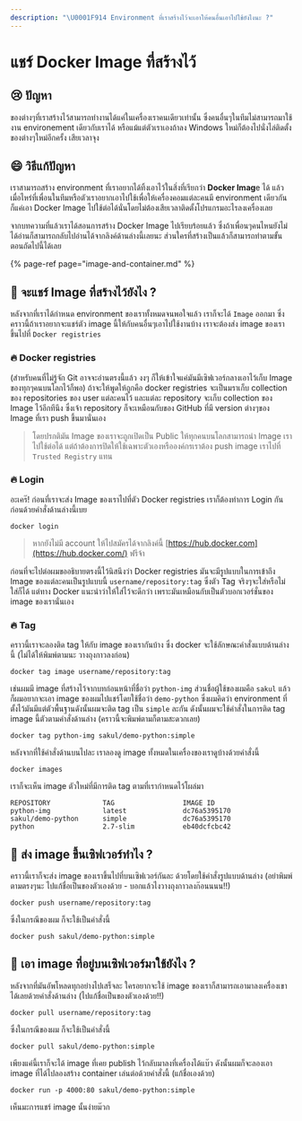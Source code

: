 ```yaml
---
description: "\U0001F914 Environment ที่เราสร้างไว้จะเอาให้คนอื่นเอาไปใช้ยังไงนะ ?"
---
```


# แชร์ Docker Image ที่สร้างไว้

## 😢 ปัญหา

ของต่างๆที่เราสร้างไว้สามารถทำงานได้แค่ในเครื่องเราคนเดียวเท่านั้น ซึ่งคนอื่นๆในทีมไม่สามารถมาใช้งาน environement เดียวกับเราได้ หรือแม้แต่ตัวเราเองถ้าลง Windows ใหม่ก็ต้องไปนั่งไล่ติดตั้งของต่างๆใหม่อีกครั้ง เสียเวลาจุง

## 😄 วิธีแก้ปัญหา

เราสามารถสร้าง environment ที่เราอยากได้ทิ้งเอาไว้ในสิ่งที่เรียกว่า **Docker Imag**e ได้ แล้วเมื่อไหร่ที่เพื่อนในทีมหรือตัวเราอยากเอาไปใช้เพื่อให้เครื่องคอมแต่ละคนมี environment เดียวกัน ก็แค่เอา Docker Image ไปใช้ต่อได้นั่นโดยไม่ต้องเสียเวลาติดตั้งโปรแกรมอะไรลงเครื่องเลย 

จากบทความที่แล้วเราได้สอนการสร้าง Docker Image ไปเรียบร้อยแล้ว ซึ่งถ้าเพื่อนๆคนไหนยังไม่ได้อ่านก็สามารถกลับไปอ่านได้จากลิงค์ด้านล่างนี้เลยนะ ส่วนใครที่สร้างเป็นแล้วก็สามารถทำตามขั้นตอนถัดไปนี้ได้เลย

{% page-ref page="image-and-container.md" %}

## 🤔 จะแชร์ Image ที่สร้างไว้ยังไง ?

หลังจากที่เราได้กำหนด environment ของเราทั้งหมดจนพอใจแล้ว เราก็จะได้ `Image` ออกมา ซึ่งคราวนี้ถ้าเราอยากจะแชร์ตัว image นี้ให้กับคนอื่นๆเอาไปใช้งานบ้าง เราจะต้องส่ง image ของเราขึ้นไปที่ `Docker registries`

### 🔥 Docker registries

\(สำหรับคนที่ไม่รู้จัก Git อาจจะอ่านตรงนี้แล้ว งงๆ ก็ให้เข้าใจแค่มันมีเซิฟเวอร์กลางเอาไว้เก็บ Image ของทุกๆคนบนโลกไว้ก็พอ\) ถ้าจะให้พูดให้ถูกคือ docker registries จะเป็นมราเก็บ collection ของ repositories ของ user แต่ละคนไว้ และแต่ละ repository จะเก็บ collection ของ Image ไว้อีกทีนึง ซึ่งเจ้า repository ก็จะเหมือนกับของ GitHub ที่มี version ต่างๆของ Image ที่เรา push ขึ้นมานั่นเอง

> โดยปรกติมัน Image ของเราจะถูกเปิดเป็น Public ให้ทุกคนบนโลกสามารถนำ Image เราไปใช้ต่อได้ แต่ถ้าต้องการปิดให้ใช้เฉพาะตัวเองหรือองค์กรเราต้อง push image เราไปที่ `Trusted Registry` แทน

### 🔥 Login

อะเคร๊! ก่อนที่เราจะส่ง Image ของเราไปที่ตัว Docker registries เราก็ต้องทำการ Login กันก่อนด้วยคำสั่งด้านล่างนี้เบย

```text
docker login
```

> หากยังไม่มี account ให้ไปสมัครได้จากลิงค์นี้ [https://hub.docker.com](https://hub.docker.com/) ฟรีจ้า

ก่อนที่จะไปต่อผมขออธิบายตรงนี้ไว้นิสนึงว่า Docker registries มันจะมีรูปแบบในการเข้าถึง Image ของแต่ละคนเป็นรูปแบบนี้ `username/repository:tag` ซึ่งตัว Tag จริงๆจะใส่หรือไม่ใส่ก็ได้ แต่ทาง Docker แนะนำว่าให้ใส่ไว้จะดีกว่า เพราะมันเหมือนกับเป็นตัวบอกเวอร์ชั่นของ image ของเรานั่นเอง

### 🔥 Tag

คราวนี้เราจะลองติด tag ให้กับ image ของเรากันบ้าง ซึ่ง docker จะใช้ลักษณะคำสั่งแบบด้านล่างนี้ \(ไม่ได้ให้พิมพ์ตามนะ วางถุงกาวลงก่อน\)

```text
docker tag image username/repository:tag
```

เช่นผมมี image ที่สร้างไว้จากบทก่อนหน้าที่ชื่อว่า `python-img` ส่วนชื่อผู้ใช้ของผมคือ `sakul` แล้วก็ผมอยากจะเอา image ของผมไปแชร์โดยใช้ชื่อว่า `demo-python` ซึ่งผมคิดว่า environment ที่ตั้งไว้มันมีแต่ตัวพื้นฐานดังนั้นผมจะติด tag เป็น `simple` ละกัน ดังนั้นผมจะใช้คำสั่งในการติด tag image นี้ตัวตามคำสั่งด้านล่าง \(คราวนี้จะพิมพ์ตามก็ตามสะดวกเลย\)

```text
docker tag python-img sakul/demo-python:simple
```

หลังจากที่ใช้คำสั่งด้านบนไปละ เราลองดู image ทั้งหมดในเครื่องของเราดูบ้างด้วยคำสั่งนี้

```text
docker images
```

เราก็จะเห็น image ตัวใหม่ที่มีการติด tag ตามที่เรากำหนดไว้โผล่มา

```text
REPOSITORY             TAG                 IMAGE ID
python-img             latest              dc76a5395170
sakul/demo-python      simple              dc76a5395170
python                 2.7-slim            eb40dcfcbc42
```

## 🤔 ส่ง image ขึ้นเซิฟเวอร์ทำไง ?

คราวนี้เราก็จะส่ง image ของเราขึ้นไปที่บนเซิฟเวอร์กันละ ด้วยโดยใช้คำสั่งรูปแบบด้านล่าง \(อย่าพิมพ์ตามตรงๆนะ ไปแก้ชื่อเป็นของตัวเองด้วย - บอกแล้วไงวางถุงกาวลงก๊อนนนน!!\)

```text
docker push username/repository:tag
```

ซึ่งในกรณีของผม ก็จะใช้เป็นคำสั่งนี้

```text
docker push sakul/demo-python:simple
```

## 🤔 เอา image ที่อยู่บนเซิฟเวอร์มาใช้ยังไง ?

หลังจากที่มันอัพโหลดทุกอย่างไปเสร็จละ ใครอยากจะใช้ image ของเราก็สามารถเอามาลงเครื่องเขาได้เลยด้วยคำสั่งด้านล่าง \(ไปแก้ชื่อเป็นของตัวเองด้วย!!\)

```text
docker pull username/repository:tag
```

ซึ่งในกรณีของผม ก็จะใช้เป็นคำสั่งนี้

```text
docker pull sakul/demo-python:simple
```

เพียงแค่นี้เราก็จะได้ image ที่เคย publish ไว้กลับมาลงที่เครื่องได้แบ๊ว ดังนั้นผมก็จะลองเอา image ที่ได้ไปลองสร้าง container เล่นต่อด้วยคำสั่งนี้ \(แก้ชื่อเองด้วย\)

```text
docker run -p 4000:80 sakul/demo-python:simple
```

เห็นมะการแชร์ image นั้นง่ายม๊วก

